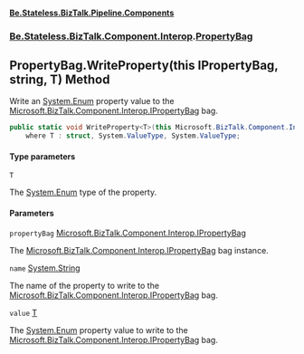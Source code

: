 #### [Be.Stateless.BizTalk.Pipeline.Components](README.md 'README')
### [Be.Stateless.BizTalk.Component.Interop](Be.Stateless.BizTalk.Component.Interop.md 'Be.Stateless.BizTalk.Component.Interop').[PropertyBag](PropertyBag.md 'Be.Stateless.BizTalk.Component.Interop.PropertyBag')

## PropertyBag.WriteProperty<T>(this IPropertyBag, string, T) Method

Write an [System.Enum](https://docs.microsoft.com/en-us/dotnet/api/System.Enum 'System.Enum') property value to the [Microsoft.BizTalk.Component.Interop.IPropertyBag](https://docs.microsoft.com/en-us/dotnet/api/Microsoft.BizTalk.Component.Interop.IPropertyBag 'Microsoft.BizTalk.Component.Interop.IPropertyBag') bag.

```csharp
public static void WriteProperty<T>(this Microsoft.BizTalk.Component.Interop.IPropertyBag propertyBag, string name, T value)
    where T : struct, System.ValueType, System.ValueType;
```
#### Type parameters

<a name='Be.Stateless.BizTalk.Component.Interop.PropertyBag.WriteProperty_T_(thisMicrosoft.BizTalk.Component.Interop.IPropertyBag,string,T).T'></a>

`T`

The [System.Enum](https://docs.microsoft.com/en-us/dotnet/api/System.Enum 'System.Enum') type of the property.
#### Parameters

<a name='Be.Stateless.BizTalk.Component.Interop.PropertyBag.WriteProperty_T_(thisMicrosoft.BizTalk.Component.Interop.IPropertyBag,string,T).propertyBag'></a>

`propertyBag` [Microsoft.BizTalk.Component.Interop.IPropertyBag](https://docs.microsoft.com/en-us/dotnet/api/Microsoft.BizTalk.Component.Interop.IPropertyBag 'Microsoft.BizTalk.Component.Interop.IPropertyBag')

The [Microsoft.BizTalk.Component.Interop.IPropertyBag](https://docs.microsoft.com/en-us/dotnet/api/Microsoft.BizTalk.Component.Interop.IPropertyBag 'Microsoft.BizTalk.Component.Interop.IPropertyBag') bag instance.

<a name='Be.Stateless.BizTalk.Component.Interop.PropertyBag.WriteProperty_T_(thisMicrosoft.BizTalk.Component.Interop.IPropertyBag,string,T).name'></a>

`name` [System.String](https://docs.microsoft.com/en-us/dotnet/api/System.String 'System.String')

The name of the property to write to the [Microsoft.BizTalk.Component.Interop.IPropertyBag](https://docs.microsoft.com/en-us/dotnet/api/Microsoft.BizTalk.Component.Interop.IPropertyBag 'Microsoft.BizTalk.Component.Interop.IPropertyBag') bag.

<a name='Be.Stateless.BizTalk.Component.Interop.PropertyBag.WriteProperty_T_(thisMicrosoft.BizTalk.Component.Interop.IPropertyBag,string,T).value'></a>

`value` [T](PropertyBag.WriteProperty_T_(thisIPropertyBag,string,T).md#Be.Stateless.BizTalk.Component.Interop.PropertyBag.WriteProperty_T_(thisMicrosoft.BizTalk.Component.Interop.IPropertyBag,string,T).T 'Be.Stateless.BizTalk.Component.Interop.PropertyBag.WriteProperty<T>(this Microsoft.BizTalk.Component.Interop.IPropertyBag, string, T).T')

The [System.Enum](https://docs.microsoft.com/en-us/dotnet/api/System.Enum 'System.Enum') property value to write to the [Microsoft.BizTalk.Component.Interop.IPropertyBag](https://docs.microsoft.com/en-us/dotnet/api/Microsoft.BizTalk.Component.Interop.IPropertyBag 'Microsoft.BizTalk.Component.Interop.IPropertyBag') bag.